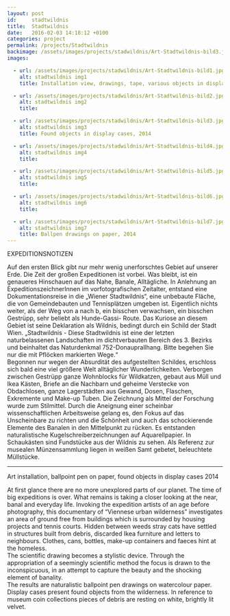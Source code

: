 ```yaml
---
layout: post
id:     stadtwildnis
title:  Stadtwildnis
date:   2016-02-03 14:18:12 +0100
categories: project
permalink: /projects/Stadtwildnis
backimage: /assets/images/projects/stadwildnis/Art-Stadtwildnis-bild3.jpg
images:

  - url: /assets/images/projects/stadwildnis/Art-Stadtwildnis-bild1.jpg
    alt: stadtwildnis img1
    title: Installation view, drawings, tape, various objects in display cases, 2014

  - url: /assets/images/projects/stadwildnis/Art-Stadtwildnis-bild2.jpg
    alt: stadtwildnis img2
    title:

  - url: /assets/images/projects/stadwildnis/Art-Stadtwildnis-bild3.jpg
    alt: stadtwildnis img3
    title: Found objects in display cases, 2014

  - url: /assets/images/projects/stadwildnis/Art-Stadtwildnis-bild4.jpg
    alt: stadtwildnis img4
    title:

  - url: /assets/images/projects/stadwildnis/Art-Stadtwildnis-bild5.jpg
    alt: stadtwildnis img5
    title:

  - url: /assets/images/projects/stadwildnis/Art-Stadtwildnis-bild6.jpg
    alt: stadtwildnis img6
    title:

  - url: /assets/images/projects/stadwildnis/Art-Stadtwildnis-bild7.jpg
    alt: stadtwildnis img7
    title: Ballpen drawings on paper, 2014
---
```

EXPEDITIONSNOTIZEN

Auf den ersten Blick gibt nur mehr wenig unerforschtes Gebiet auf unserer Erde. Die Zeit der großen Expeditionen ist vorbei. Was bleibt, ist ein genaueres Hinschauen auf das Nahe, Banale, Alltägliche. In Anlehnung an ExpeditionszeichnerInnen im vorfotografischen Zeitalter, entstand eine Dokumentationsreise in die „Wiener Stadtwildnis“, eine unbebaute Fläche, die von Gemeindebauten und Tennisplätzen umgeben ist. Eigentlich nichts weiter, als der Weg von a nach b, ein bisschen verwachsen, ein bisschen Gestrüpp, sehr beliebt als Hunde-Gassi- Route.
Das Kuriose an diesem Gebiet ist seine Deklaration als Wildnis, bedingt durch ein Schild der Stadt Wien. „Stadtwildnis - Diese Stadtwildnis ist eine der letzten naturbelassenen Landschaften im dichtverbauten Bereich des 3. Bezirks und beinhaltet das Naturdenkmal 752-Donauprallhang. Bitte begehen Sie nur die mit Pflöcken markierten Wege.“  
Begonnen nur wegen der Absurdität des aufgestellten Schildes, erschloss sich bald eine viel größere Welt alltäglicher Wunderlichkeiten. Verborgen zwischen Gestrüpp ganze Wohnblocks für Wildkatzen, gebaut aus Müll und Ikea Kästen, Briefe an die Nachbarn und geheime Verstecke von Obdachlosen, ganze Lagerstädten aus Gewand, Dosen, Flaschen, Exkremente und Make-up Tuben.
Die Zeichnung als Mittel der Forschung wurde zum Stilmittel. Durch die Aneignung einer scheinbar wissenschaftlichen Arbeitsweise gelang es, den Fokus auf das Unscheinbare zu richten und die Schönheit und auch das schockierende Elemente des Banalen in den Mittelpunkt zu rücken.
Es entstanden naturalistische Kugelschreiberzeichnungen auf Aquarellpapier. In Schaukästen sind Fundstücke aus der Wildnis zu sehen. Als Referenz zur musealen Münzensammlung liegen in weißen Samt gebetet, beleuchtete Müllstücke.

***

Art installation, ballpoint pen on paper, found objects in display cases 2014

At first glance there are no more unexplored parts of our planet. The time of big expeditions is over. What remains is taking a closer looking at the near, banal and everyday life. Invoking the expedition artists of an age before photography, this documentary of “Viennese urban wilderness” investigates an area of ground free from buildings which is surrounded by housing projects and tennis courts. Hidden between weeds stray cats have settled in structures built from debris, discarded Ikea furniture and letters to neighbours. Clothes, cans, bottles, make-up containers and faeces hint at the homeless.  
The scientific drawing becomes a stylistic device. Through the appropriation of a seemingly scientific method the focus is drawn to the inconspicuous, in an attempt to capture the beauty and the shocking element of banality.  
The results are naturalistic ballpoint pen drawings on watercolour paper. Display cases present found objects from the wilderness. In reference to museum coin collections pieces of debris are resting on white, brightly lit velvet.

